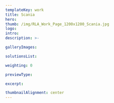 ```yaml
---
templateKey: work
title: Scania
hero: 
thumb: /img/RLA_Work_Page_1200x1200_Scania.jpg
logo: 
intro: 
description: >-

galleryImages:

solutionsList:

weighting: 0

previewType:

excerpt:

thumbnailAlignment: center
---
```

